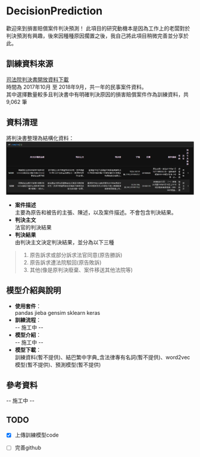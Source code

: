# DecisionPrediction
歡迎來到損害賠償案件判決預測！
此項目的研究動機本是因為工作上的老闆對於判決預測有興趣，後來因種種原因擱置之後，我自己將此項目稍微完善並分享於此。

## 訓練資料來源
[司法院判決書開放資料下載](http://210.69.124.88/)  
時間為 2017年10月 至 2018年9月，共一年的民事案件資料。  
其中選擇數量較多且判決書中有明確判決原因的損害賠償案件作為訓練資料，共 9,062 筆  

## 資料清理
將判決書整理為結構化資料：  
![avatar](DEMO/demo_clean.PNG)
* **案件描述**  
主要為原告和被告的主張、陳述，以及案件描述。不會包含判決結果。  
* **判決主文**  
法官的判決結果  
* **判決結果**   
由判決主文決定判決結果，並分為以下三種  
> 1. 原告訴求或部分訴求法官同意(原告勝訴)  
> 2. 原告訴求遭法院駁回(原告敗訴)  
> 3. 其他(像是原判決廢棄、案件移送其他法院等)

## 模型介紹與說明
* **使用套件**：  
pandas jieba gensim sklearn keras  
* **訓練流程**：  
-- 施工中 --  
* **模型介紹**：  
-- 施工中 --  
* **模型下載**：  
訓練資料(暫不提供)、結巴繁中字典_含法律專有名詞(暫不提供)、word2vec模型(暫不提供)、預測模型(暫不提供)

## 參考資料
-- 施工中 --

## TODO
- [X] 上傳訓練模型code  
- [ ] 完善github




